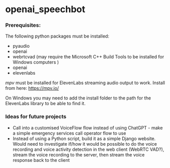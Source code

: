 # openai_speechbot

### Prerequisites:
The following python packages must be installed:
* pyaudio
* openai
* webrtcvad  (may require the Microsoft C++ Build Tools to be installed for Windows computers )
* openai
* elevenlabs

*mpv* must be installed for ElevenLabs streaming audio output to work. Install from here: https://mpv.io/

On Windows you may need to add the install folder to the path for the ElevenLabs library to be able to find it.

### Ideas for future projects

* Call into a customised VoiceFlow flow instead of using ChatGPT  - make a simple emergency services call operator flow to use
* Instead of using a Python script, build it as a simple Django website. Would need to investigate if/how it would be possible to do the voice recording and voice activity detection in the web client (WebRTC VAD?), stream the voice recording to the server, then stream the voice response back to the client
